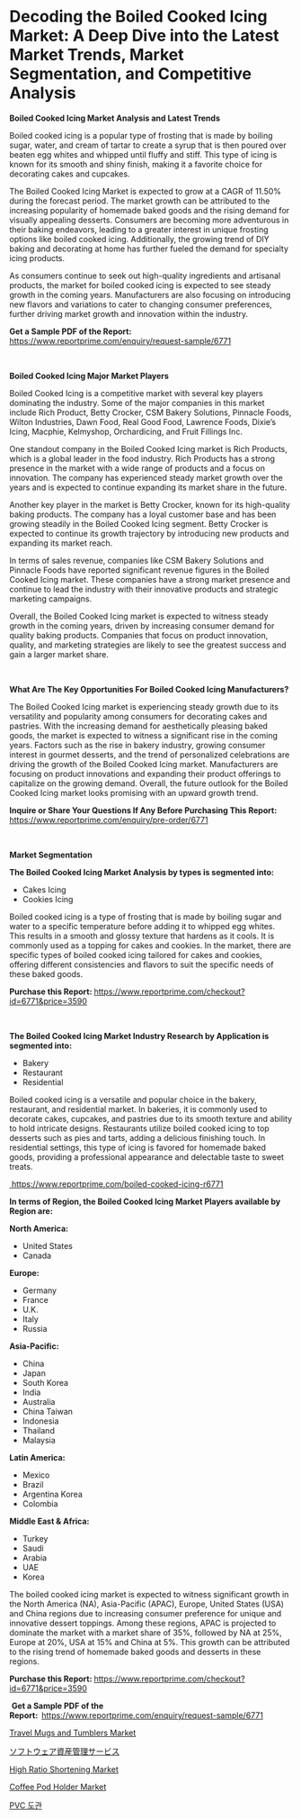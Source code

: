 <p><h1>Decoding the Boiled Cooked Icing Market: A Deep Dive into the Latest Market Trends, Market Segmentation, and Competitive Analysis</h1></p><p><strong>Boiled Cooked Icing Market Analysis and Latest Trends</strong></p>
<p><p>Boiled cooked icing is a popular type of frosting that is made by boiling sugar, water, and cream of tartar to create a syrup that is then poured over beaten egg whites and whipped until fluffy and stiff. This type of icing is known for its smooth and shiny finish, making it a favorite choice for decorating cakes and cupcakes.</p><p>The Boiled Cooked Icing Market is expected to grow at a CAGR of 11.50% during the forecast period. The market growth can be attributed to the increasing popularity of homemade baked goods and the rising demand for visually appealing desserts. Consumers are becoming more adventurous in their baking endeavors, leading to a greater interest in unique frosting options like boiled cooked icing. Additionally, the growing trend of DIY baking and decorating at home has further fueled the demand for specialty icing products.</p><p>As consumers continue to seek out high-quality ingredients and artisanal products, the market for boiled cooked icing is expected to see steady growth in the coming years. Manufacturers are also focusing on introducing new flavors and variations to cater to changing consumer preferences, further driving market growth and innovation within the industry.</p></p>
<p><strong>Get a Sample PDF of the Report:&nbsp;</strong> <a href="https://www.reportprime.com/enquiry/request-sample/6771">https://www.reportprime.com/enquiry/request-sample/6771</a></p>
<p>&nbsp;</p>
<p><strong>Boiled Cooked Icing Major Market Players</strong></p>
<p><p>Boiled Cooked Icing is a competitive market with several key players dominating the industry. Some of the major companies in this market include Rich Product, Betty Crocker, CSM Bakery Solutions, Pinnacle Foods, Wilton Industries, Dawn Food, Real Good Food, Lawrence Foods, Dixie’s Icing, Macphie, Kelmyshop, Orchardicing, and Fruit Fillings Inc.</p><p>One standout company in the Boiled Cooked Icing market is Rich Products, which is a global leader in the food industry. Rich Products has a strong presence in the market with a wide range of products and a focus on innovation. The company has experienced steady market growth over the years and is expected to continue expanding its market share in the future.</p><p>Another key player in the market is Betty Crocker, known for its high-quality baking products. The company has a loyal customer base and has been growing steadily in the Boiled Cooked Icing segment. Betty Crocker is expected to continue its growth trajectory by introducing new products and expanding its market reach.</p><p>In terms of sales revenue, companies like CSM Bakery Solutions and Pinnacle Foods have reported significant revenue figures in the Boiled Cooked Icing market. These companies have a strong market presence and continue to lead the industry with their innovative products and strategic marketing campaigns.</p><p>Overall, the Boiled Cooked Icing market is expected to witness steady growth in the coming years, driven by increasing consumer demand for quality baking products. Companies that focus on product innovation, quality, and marketing strategies are likely to see the greatest success and gain a larger market share.</p></p>
<p>&nbsp;</p>
<p><strong>What Are The Key Opportunities For Boiled Cooked Icing Manufacturers?</strong></p>
<p><p>The Boiled Cooked Icing market is experiencing steady growth due to its versatility and popularity among consumers for decorating cakes and pastries. With the increasing demand for aesthetically pleasing baked goods, the market is expected to witness a significant rise in the coming years. Factors such as the rise in bakery industry, growing consumer interest in gourmet desserts, and the trend of personalized celebrations are driving the growth of the Boiled Cooked Icing market. Manufacturers are focusing on product innovations and expanding their product offerings to capitalize on the growing demand. Overall, the future outlook for the Boiled Cooked Icing market looks promising with an upward growth trend.</p></p>
<p><strong>Inquire or Share Your Questions If Any Before Purchasing This Report:</strong> <a href="https://www.reportprime.com/enquiry/pre-order/6771">https://www.reportprime.com/enquiry/pre-order/6771</a></p>
<p>&nbsp;</p>
<p><strong>Market Segmentation</strong></p>
<p><strong>The Boiled Cooked Icing Market Analysis by types is segmented into:</strong></p>
<p><ul><li>Cakes Icing</li><li>Cookies Icing</li></ul></p>
<p><p>Boiled cooked icing is a type of frosting that is made by boiling sugar and water to a specific temperature before adding it to whipped egg whites. This results in a smooth and glossy texture that hardens as it cools. It is commonly used as a topping for cakes and cookies. In the market, there are specific types of boiled cooked icing tailored for cakes and cookies, offering different consistencies and flavors to suit the specific needs of these baked goods.</p></p>
<p><strong>Purchase this Report:&nbsp;</strong><a href="https://www.reportprime.com/checkout?id=6771&price=3590">https://www.reportprime.com/checkout?id=6771&price=3590</a></p>
<p>&nbsp;</p>
<p><strong>The Boiled Cooked Icing Market Industry Research by Application is segmented into:</strong></p>
<p><ul><li>Bakery</li><li>Restaurant</li><li>Residential</li></ul></p>
<p><p>Boiled cooked icing is a versatile and popular choice in the bakery, restaurant, and residential market. In bakeries, it is commonly used to decorate cakes, cupcakes, and pastries due to its smooth texture and ability to hold intricate designs. Restaurants utilize boiled cooked icing to top desserts such as pies and tarts, adding a delicious finishing touch. In residential settings, this type of icing is favored for homemade baked goods, providing a professional appearance and delectable taste to sweet treats.</p></p>
<p><a href="https://www.reportprime.com/boiled-cooked-icing-r6771">&nbsp;https://www.reportprime.com/boiled-cooked-icing-r6771</a></p>
<p><strong>In terms of Region, the Boiled Cooked Icing Market Players available by Region are:</strong></p>
<p>
    <p> <strong> North America: </strong>
        <ul>
            <li>United States</li>
            <li>Canada</li>
        </ul>
        </p> 
    <p> <strong> Europe: </strong>
        <ul>
            <li>Germany</li>
            <li>France</li>
            <li>U.K.</li>
            <li>Italy</li>
            <li>Russia</li>
        </ul>
        </p> 
    <p> <strong> Asia-Pacific: </strong>
        <ul>
            <li>China</li>
            <li>Japan</li>
            <li>South Korea</li>
            <li>India</li>
            <li>Australia</li>
            <li>China Taiwan</li>
            <li>Indonesia</li>
            <li>Thailand</li>
            <li>Malaysia</li>
        </ul>
        </p> 
    <p> <strong> Latin America: </strong>
        <ul>
            <li>Mexico</li>
            <li>Brazil</li>
            <li>Argentina Korea</li>
            <li>Colombia</li>
        </ul>
        </p> 
    <p> <strong> Middle East & Africa: </strong>
        <ul>
            <li>Turkey</li>
            <li>Saudi</li>
            <li>Arabia</li>
            <li>UAE</li>
            <li>Korea</li>
        </ul>
    </p>
    </p>
<p><p>The boiled cooked icing market is expected to witness significant growth in the North America (NA), Asia-Pacific (APAC), Europe, United States (USA) and China regions due to increasing consumer preference for unique and innovative dessert toppings. Among these regions, APAC is projected to dominate the market with a market share of 35%, followed by NA at 25%, Europe at 20%, USA at 15% and China at 5%. This growth can be attributed to the rising trend of homemade baked goods and desserts in these regions.</p></p>
<p><strong>Purchase this Report: </strong><a href="https://www.reportprime.com/checkout?id=6771&price=3590">https://www.reportprime.com/checkout?id=6771&price=3590</a></p>
<p>&nbsp;<strong>Get a Sample PDF of the Report:&nbsp;&nbsp;</strong><a href="https://www.reportprime.com/enquiry/request-sample/6771">https://www.reportprime.com/enquiry/request-sample/6771</a></p>
<p><strong></strong></p>
<p><p><a href="https://issuu.com/reportprime-2/docs/travel-mugs-and-tumblers-market-size-2030.pptx">Travel Mugs and Tumblers Market</a></p><p><a href="https://github.com/vtbvgl20191192/Market-Research-Report-List-2/blob/main/811580475562.md">ソフトウェア資産管理サービス</a></p><p><a href="https://github.com/MyrticeDare2023/Market-Research-Report-List-1/blob/main/high-ratio-shortening-market.md">High Ratio Shortening Market</a></p><p><a href="https://issuu.com/reportprime-2/docs/coffee-pod-holder-market-size-2030.pptx">Coffee Pod Holder Market</a></p><p><a href="https://github.com/joannescott9078/Market-Research-Report-List-1/blob/main/886614571769.md">PVC 도관</a></p></p>